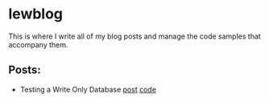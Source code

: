 # lewblog

This is where I write all of my blog posts and manage the code samples that accompany them.

## Posts:
- Testing a Write Only Database [post](./22_12_09_testing_a_write_only_db.md) [code](./examples/testing_write_only_db/)
